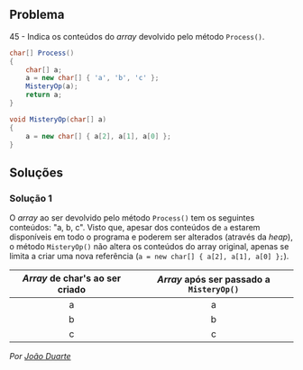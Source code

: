 ## Problema

45 - Indica os conteúdos do  _array_ devolvido pelo método `Process()`.

```cs
char[] Process()
{
    char[] a;
    a = new char[] { 'a', 'b', 'c' };
    MisteryOp(a);
    return a;
}

void MisteryOp(char[] a)
{
    a = new char[] { a[2], a[1], a[0] };
}
```

## Soluções

### Solução 1

O _array_ ao ser devolvido pelo método `Process()` tem os seguintes conteúdos:
"a, b, c". Visto que, apesar dos conteúdos de `a` estarem disponíveis em todo o
programa e poderem ser alterados (através da _heap_), o método `MisteryOp()` não
altera os conteúdos do array original, apenas se limita a criar uma nova
referência (`a = new char[] { a[2], a[1], a[0] };`).

| _Array_ de char's ao ser criado | _Array_ após ser passado a `MisteryOp()` |
| :---: | :---: |
| a | a |
| b | b |
| c | c |

*Por [João Duarte](https://github.com/JoaoAlexandreDuarte)*
